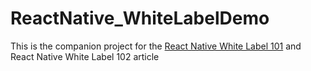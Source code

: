 # ReactNative_WhiteLabelDemo

This is the companion project for the [React Native White Label 101](https://medium.com/@najera.sean/react-native-white-label-101-163c1967c12a) and React Native White Label 102 article
